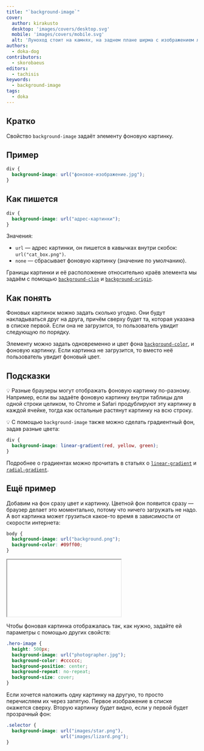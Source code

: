 ```yaml
---
title: "`background-image`"
cover:
  author: kirakusto
  desktop: 'images/covers/desktop.svg'
  mobile: 'images/covers/mobile.svg'
  alt: 'Луноход стоит на камнях, на заднем плане ширма с изображением лунной поверхности'
authors:
  - doka-dog
contributors:
  - skorobaeus
editors:
  - tachisis
keywords:
  - background-image
tags:
  - doka
---
```


## Кратко

Свойство `background-image` задаёт элементу фоновую картинку.

## Пример

```css
div {
  background-image: url("фоновое-изображение.jpg");
}
```

## Как пишется

```css
div {
  background-image: url("адрес-картинки");
}
```

Значения:

- `url` — адрес картинки, он пишется в кавычках внутри скобок: `url("cat_box.png")`.
- `none` — сбрасывает фоновую картинку (значение по умолчанию).

Границы картинки и её расположение относительно краёв элемента мы задаём с помощью [`background-clip`](/css/background-clip) и [`background-origin`](/css/background-origin).

## Как понять

Фоновых картинок можно задать сколько угодно. Они будут накладываться друг на друга, причём сверху будет та, которая указана в списке первой. Если она не загрузится, то пользователь увидит следующую по порядку.

Элементу можно задать одновременно и цвет фона [`background-color`](/css/background-color), и фоновую картинку. Если картинка не загрузится, то вместо неё пользователь увидит фоновый цвет.

## Подсказки

💡 Разные браузеры могут отображать фоновую картинку по-разному. Например, если вы задаёте фоновую картинку внутри таблицы для одной строки целиком, то Chrome и Safari продублируют эту картинку в каждой ячейке, тогда как остальные растянут картинку на всю строку.

💡 С помощью `background-image` также можно сделать градиентный фон, задав разные цвета:

```css
div {
  background-image: linear-gradient(red, yellow, green);
}
```

Подробнее о градиентах можно прочитать в статьях о [`linear-gradient`](/css/line-height) и [`radial-gradient`](/css/radial-gradient).

## Ещё пример

Добавим на фон сразу цвет и картинку. Цветной фон появится сразу — браузер делает это моментально, потому что ничего загружать не надо. А вот картинка может грузиться какое-то время в зависимости от скорости интернета:

```css
body {
  background-image: url("background.png");
  background-color: #09ff00;
}
```

<iframe title="Фоновая картинка" src="demos/basic/" height="150"></iframe>

Чтобы фоновая картинка отображалась так, как нужно, задайте ей параметры с помощью других свойств:

```css
.hero-image {
  height: 500px;
  background-image: url("photographer.jpg");
  background-color: #cccccc;
  background-position: center;
  background-repeat: no-repeat;
  background-size: cover;
}
```

Если хочется наложить одну картинку на другую, то просто перечисляем их через запятую. Первое изображение в списке окажется сверху. Вторую картинку будет видно, если у первой будет прозрачный фон:

```css
.selector {
  background-image: url("images/star.png"),
                    url("images/lizard.png");
}
```
